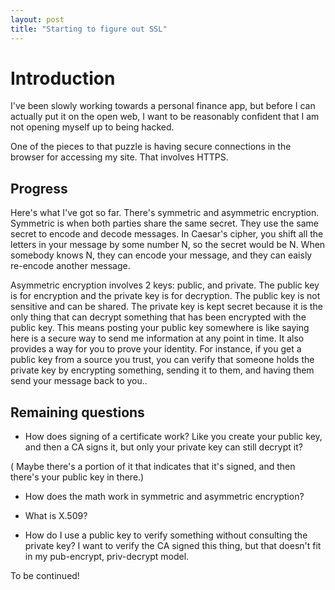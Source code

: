 ```yaml
---
layout: post
title: "Starting to figure out SSL"
---
```


# Introduction

I've been slowly working towards a personal finance app, but before I can actually put it on the open web, I want to be reasonably confident that I am not opening myself up to being hacked.

One of the pieces to that puzzle is having secure connections in the browser for accessing my site.  That involves HTTPS.


## Progress

Here's what I've got so far.  There's symmetric and asymmetric encryption.  Symmetric is when both parties share the same secret. They use the same secret to encode and decode messages.  In Caesar's cipher, you shift all the letters in your message by some number N, so the secret would be N.  When somebody knows N, they can encode your message, and they can eaisly re-encode another message.

Asymmetric encryption involves 2 keys: public, and private.  The public key is for encryption and the private key is for decryption.  The public key is not sensitive and can be shared.   The private key is kept secret because it is the only thing that can decrypt something that has been encrypted with the public key.  This means posting your public key somewhere is like saying here is a secure way to send me information at any point in time.  It also provides a way for you to prove your identity.  For instance, if you get a public key from a source you trust, you can verify that someone holds the private key by encrypting something, sending it to them, and having them send your message back to you..

## Remaining questions

* How does signing of a certificate work? Like you create your public key, and then a CA signs it, but only your private key can still decrypt it?

( Maybe there's a portion of it that indicates that it's signed, and then there's your public key in there.)

* How does the math work in symmetric and asymmetric encryption?

* What is X.509?

* How do I use a public key to verify something without consulting the private key? I want to verify the CA signed this thing, but that doesn't fit in my pub-encrypt, priv-decrypt model. 


To be continued!
